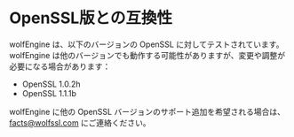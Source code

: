 # OpenSSL版との互換性

wolfEngine は、以下のバージョンの OpenSSL に対してテストされています。 wolfEngine は他のバージョンでも動作する可能性がありますが、変更や調整が必要になる場合があります：

- OpenSSL 1.0.2h
- OpenSSL 1.1.1b

wolfEngine に他の OpenSSL バージョンのサポート追加を希望される場合は、[facts@wolfssl.com](mailto:facts@wolfssl.com) にご連絡ください。

